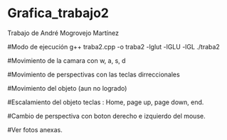 # Grafica_trabajo2
Trabajo de André Mogrovejo Martínez

#Modo de ejecución
g++ traba2.cpp -o traba2 -lglut -lGLU -lGL
./traba2

#Movimiento de la camara con w, a, s, d

#Movimiento de perspectivas con las teclas dirreccionales

#Movimiento del objeto (aun no logrado)

#Escalamiento del objeto teclas : Home, page up, page down, end.

#Cambio de perspectiva con boton derecho e izquierdo del mouse.

#Ver fotos anexas.
